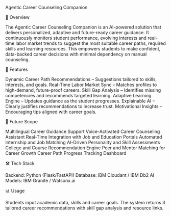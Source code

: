 Agentic Career Counseling Companion

📌 Overview

The Agentic Career Counseling Companion is an AI-powered solution that delivers personalized, adaptive and future-ready career guidance.
It continuously monitors student performance, evolving interests and real-time labor market trends to suggest the most suitable career paths, required skills and learning resources.
This empowers students to make confident, data-backed career decisions with minimal dependency on manual counseling.

🚀 Features

Dynamic Career Path Recommendations – Suggestions tailored to skills, interests, and goals.
Real-Time Labor Market Sync – Matches profiles to high-demand, future-proof careers.
Skill Gap Analysis – Identifies missing competencies and recommends targeted learning.
Adaptive Learning Engine – Updates guidance as the student progresses.
Explainable AI – Clearly justifies recommendations to increase trust.
Motivational Insights – Encouraging tips aligned with career goals.

🎯 Future Scope

Multilingual Career Guidance Support
Voice-Activated Career Counseling Assistant
Real-Time Integration with Job and Education Portals
Automated Internship and Job Matching
AI-Driven Personality and Skill Assessments
College and Course Recommendation Engine
Peer and Mentor Matching for Career Growth
Career Path Progress Tracking Dashboard

🛠️ Tech Stack

Backend: Python (Flask/FastAPI)
Database: IBM Cloudant / IBM Db2
AI Models: IBM Granite / Watsonx.ai

📊 Usage

Students input academic data, skills and career goals.
The system returns 3 tailored career recommendations with skill gap analysis and resource links.

